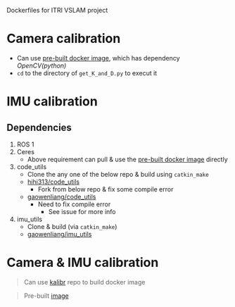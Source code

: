 Dockerfiles for ITRI VSLAM project

# Camera calibration

* Can use [pre-built docker image][1], which has dependency *OpenCV(python)*
* `cd` to the directory of `get_K_and_D.py` to execut it

# IMU calibration

## Dependencies

1. ROS 1
2. Ceres
	* Above requirement can pull & use the [pre-built docker image][1] directly
3. code_utils
	* Clone the any one of the below repo & build using `catkin_make`
	* [hihi313/code_utils](https://github.com/hihi313/code_utils.git)
		* Fork from below repo & fix some compile error
	* [gaowenliang/code_utils](https://github.com/gaowenliang/code_utils)
		* Need to fix compile error
			* See issue for more info
4. imu_utils
	* Clone & build (via `catkin_make`)
	* [gaowenliang/imu_utils](https://github.com/gaowenliang/imu_utils.git)

# Camera & IMU calibration

> Can use [kalibr](https://github.com/ethz-asl/kalibr.git) repo to build docker image

> Pre-built [image](https://hub.docker.com/r/hihi313/kalibr)

[1]: https://hub.docker.com/r/hihi313/ros-ceres (ros & ceres image)
